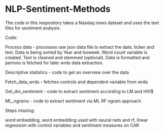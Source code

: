 # NLP-Sentiment-Methods

The code in this respository takes a Nasdaq news dataset and uses the text files for sentiment analysis. 

Code:

Process data - processes raw json data file to extract the date, ticker and text. Data is being sorted by Year and Isoweek. 
Word count variable is created. Text is cleaned and stemmed (optional). Date is formatted and permno is fetched for later wrds data extraction. 

Descriptive statistics - code to get an overview over the data

Fetch_data_wrds - fetches controls and dependent variable from wrds

Get_dm_sentiment - code to extract sentiment according to LM and HIV$

ML_ngrams - code to extract sentiment via ML RF ngram approach


Steps missing: 

word embedding,
word embedding used with neural nets and rf,
linear regression with control variables and sentiment measures on CAR
